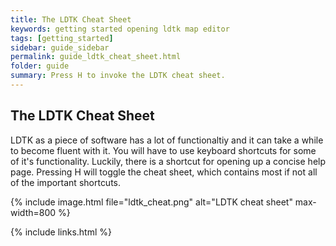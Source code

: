 ```yaml
---
title: The LDTK Cheat Sheet
keywords: getting started opening ldtk map editor
tags: [getting_started]
sidebar: guide_sidebar
permalink: guide_ldtk_cheat_sheet.html
folder: guide
summary: Press H to invoke the LDTK cheat sheet.
---
```


## The LDTK Cheat Sheet
LDTK as a piece of software has a lot of functionaltiy and it can take a while to become fluent with it.
You will have to use keyboard shortcuts for some of it's functionality. Luckily, there is a shortcut for opening up a concise help page. Pressing H will toggle the cheat sheet, which contains most if not all of the important shortcuts.

{% include image.html file="ldtk_cheat.png" alt="LDTK cheat sheet" max-width=800 %}


{% include links.html %}
